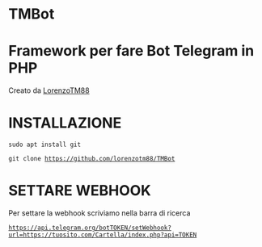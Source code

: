 # TMBot
# Framework per fare Bot Telegram in PHP
Creato da <a href="https://t.me/LorenzoTM88">LorenzoTM88</a>

# INSTALLAZIONE
<code>sudo apt install git</code>

<code>git clone https://github.com/lorenzotm88/TMBot</code>

# SETTARE WEBHOOK
Per settare la webhook scriviamo nella barra di ricerca

<code>https://api.telegram.org/botTOKEN/setWebhook?url=https://tuosito.com/Cartella/index.php?api=TOKEN</code>
